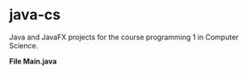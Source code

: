 # java-cs
Java and JavaFX projects for the course programming 1 in Computer Science.  

<b>File Main.java</b>
